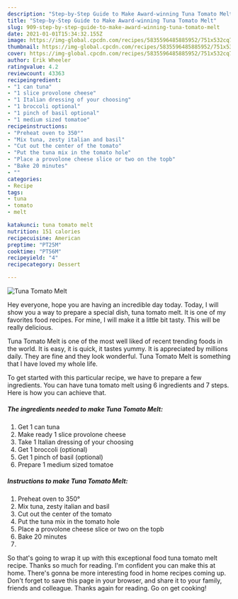 ```yaml
---
description: "Step-by-Step Guide to Make Award-winning Tuna Tomato Melt"
title: "Step-by-Step Guide to Make Award-winning Tuna Tomato Melt"
slug: 909-step-by-step-guide-to-make-award-winning-tuna-tomato-melt
date: 2021-01-01T15:34:32.155Z
image: https://img-global.cpcdn.com/recipes/5835596485885952/751x532cq70/tuna-tomato-melt-recipe-main-photo.jpg
thumbnail: https://img-global.cpcdn.com/recipes/5835596485885952/751x532cq70/tuna-tomato-melt-recipe-main-photo.jpg
cover: https://img-global.cpcdn.com/recipes/5835596485885952/751x532cq70/tuna-tomato-melt-recipe-main-photo.jpg
author: Erik Wheeler
ratingvalue: 4.2
reviewcount: 43363
recipeingredient:
- "1 can tuna"
- "1 slice provolone cheese"
- "1 Italian dressing of your choosing"
- "1 broccoli optional"
- "1 pinch of basil optional"
- "1 medium sized tomatoe"
recipeinstructions:
- "Preheat oven to 350°"
- "Mix tuna, zesty italian and basil"
- "Cut out the center of the tomato"
- "Put the tuna mix in the tomato hole"
- "Place a provolone cheese slice or two on the topb"
- "Bake 20 minutes"
- ""
categories:
- Recipe
tags:
- tuna
- tomato
- melt

katakunci: tuna tomato melt 
nutrition: 151 calories
recipecuisine: American
preptime: "PT25M"
cooktime: "PT56M"
recipeyield: "4"
recipecategory: Dessert

---
```



![Tuna Tomato Melt](https://img-global.cpcdn.com/recipes/5835596485885952/751x532cq70/tuna-tomato-melt-recipe-main-photo.jpg)

Hey everyone, hope you are having an incredible day today. Today, I will show you a way to prepare a special dish, tuna tomato melt. It is one of my favorites food recipes. For mine, I will make it a little bit tasty. This will be really delicious.

Tuna Tomato Melt is one of the most well liked of recent trending foods in the world. It is easy, it is quick, it tastes yummy. It is appreciated by millions daily. They are fine and they look wonderful. Tuna Tomato Melt is something that I have loved my whole life.




To get started with this particular recipe, we have to prepare a few ingredients. You can have tuna tomato melt using 6 ingredients and 7 steps. Here is how you can achieve that.

<!--inarticleads1-->

##### The ingredients needed to make Tuna Tomato Melt:

1. Get 1 can tuna
1. Make ready 1 slice provolone cheese
1. Take 1 Italian dressing of your choosing
1. Get 1 broccoli (optional)
1. Get 1 pinch of basil (optional)
1. Prepare 1 medium sized tomatoe




<!--inarticleads2-->

##### Instructions to make Tuna Tomato Melt:

1. Preheat oven to 350°
1. Mix tuna, zesty italian and basil
1. Cut out the center of the tomato
1. Put the tuna mix in the tomato hole
1. Place a provolone cheese slice or two on the topb
1. Bake 20 minutes
1. 




So that's going to wrap it up with this exceptional food tuna tomato melt recipe. Thanks so much for reading. I'm confident you can make this at home. There's gonna be more interesting food in home recipes coming up. Don't forget to save this page in your browser, and share it to your family, friends and colleague. Thanks again for reading. Go on get cooking!
